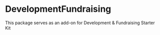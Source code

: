 # DevelopmentFundraising
This package serves as an add-on for Development &amp; Fundraising Starter Kit
